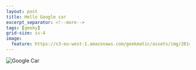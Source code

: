 ```yaml
---
layout: post
title: Hello Google car
excerpt_separator: <!--more-->
tags: [geeky]
grid-size: is-4
image:
  feature: https://s3-eu-west-1.amazonaws.com/geekmatic/assets/img/2014-01-24-00.jpg
---
```


![Google Car](https://s3-eu-west-1.amazonaws.com/geekmatic/assets/img/2014-01-24-00.jpg)
